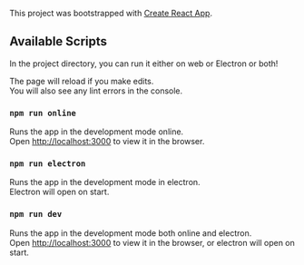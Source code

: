 This project was bootstrapped with [Create React App](https://github.com/facebook/create-react-app).

## Available Scripts

In the project directory, you can run it either on web or Electron or both!

The page will reload if you make edits.<br />
You will also see any lint errors in the console.

### `npm run online`

Runs the app in the development mode online.<br />
Open [http://localhost:3000](http://localhost:3000) to view it in the browser.


### `npm run electron`

Runs the app in the development mode in electron.<br />
Electron will open on start.

### `npm run dev`

Runs the app in the development mode both online and electron.<br />
Open [http://localhost:3000](http://localhost:3000) to view it in the browser, or electron will open on start.
